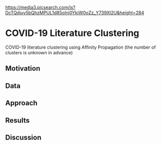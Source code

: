 https://media3.picsearch.com/is?DcTQdjuy5bQhzMPUL1d85olnj0YkiW0oZz_Y739XI2U&height=284

# COVID-19 Literature Clustering

COVID-19 literature clustering using Affinity Propagation (the number of clusters is unknown in advance)

## Motivation

## Data

## Approach

## Results

## Discussion
